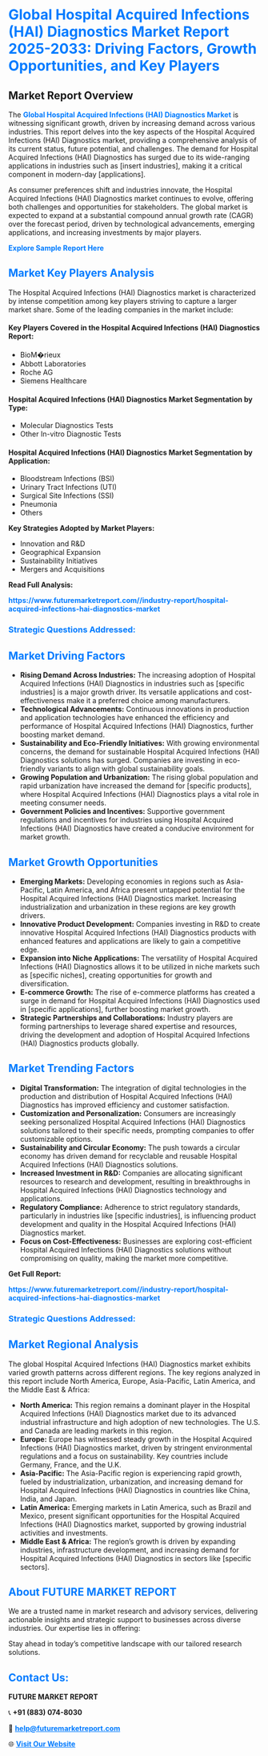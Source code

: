 <h1 style="color: #007BFF;">Global Hospital Acquired Infections (HAI) Diagnostics Market Report 2025-2033: Driving Factors, Growth Opportunities, and Key Players</h1>

<section id="overview">
<h2>Market Report Overview</h2>
<p>The <a href="https://www.futuremarketreport.com//industry-report/hospital-acquired-infections-hai-diagnostics-market" style="color: #007BFF; text-decoration: none;"><strong>Global Hospital Acquired Infections (HAI) Diagnostics Market</strong></a> is witnessing significant growth, driven by increasing demand across various industries. This report delves into the key aspects of the Hospital Acquired Infections (HAI) Diagnostics market, providing a comprehensive analysis of its current status, future potential, and challenges. The demand for Hospital Acquired Infections (HAI) Diagnostics has surged due to its wide-ranging applications in industries such as [insert industries], making it a critical component in modern-day [applications].</p>
<p>As consumer preferences shift and industries innovate, the Hospital Acquired Infections (HAI) Diagnostics market continues to evolve, offering both challenges and opportunities for stakeholders. The global market is expected to expand at a substantial compound annual growth rate (CAGR) over the forecast period, driven by technological advancements, emerging applications, and increasing investments by major players.</p>
</section>

<section id="overview">
<p><a href="https://www.futuremarketreport.com//request-sample/reportId=60569" style="color: #007BFF; text-decoration: none;"><strong>Explore Sample Report Here</strong></a></p>
</section>

<section id="key-players">
<h2 style="color: #007BFF;">Market Key Players Analysis</h2>
<p>The Hospital Acquired Infections (HAI) Diagnostics market is characterized by intense competition among key players striving to capture a larger market share. Some of the leading companies in the market include:</p>
<h4>Key Players Covered in the Hospital Acquired Infections (HAI) Diagnostics Report:</h4>
<ul><li>BioM�rieux</li><li>Abbott Laboratories</li><li>Roche AG</li><li>Siemens Healthcare</li></ul>
<h4>Hospital Acquired Infections (HAI) Diagnostics Market Segmentation by Type:</h4>
<ul><li>Molecular Diagnostics Tests</li><li>Other In-vitro Diagnostic Tests</li></ul>

<h4>Hospital Acquired Infections (HAI) Diagnostics Market Segmentation by Application:</h4>
<ul><li>Bloodstream Infections (BSI)</li><li>Urinary Tract Infections (UTI)</li><li>Surgical Site Infections (SSI)</li><li>Pneumonia</li><li>Others</li></ul>
<p><strong>Key Strategies Adopted by Market Players:</strong></p>
<ul>
<li>Innovation and R&D</li>
<li>Geographical Expansion</li>
<li>Sustainability Initiatives</li>
<li>Mergers and Acquisitions</li>
</ul>
</section>

<section>
<p><strong>Read Full Analysis: </strong></p><a href="https://www.futuremarketreport.com//industry-report/hospital-acquired-infections-hai-diagnostics-market" style="color: #007BFF; text-decoration: none;"><strong>https://www.futuremarketreport.com//industry-report/hospital-acquired-infections-hai-diagnostics-market</strong></a>
<h3 style="color: #007BFF;">Strategic Questions Addressed:</h3>
</section>

<section id="driving-factors">
<h2 style="color: #007BFF;">Market Driving Factors</h2>
<ul>
<li><strong>Rising Demand Across Industries:</strong> The increasing adoption of Hospital Acquired Infections (HAI) Diagnostics in industries such as [specific industries] is a major growth driver. Its versatile applications and cost-effectiveness make it a preferred choice among manufacturers.</li>
<li><strong>Technological Advancements:</strong> Continuous innovations in production and application technologies have enhanced the efficiency and performance of Hospital Acquired Infections (HAI) Diagnostics, further boosting market demand.</li>
<li><strong>Sustainability and Eco-Friendly Initiatives:</strong> With growing environmental concerns, the demand for sustainable Hospital Acquired Infections (HAI) Diagnostics solutions has surged. Companies are investing in eco-friendly variants to align with global sustainability goals.</li>
<li><strong>Growing Population and Urbanization:</strong> The rising global population and rapid urbanization have increased the demand for [specific products], where Hospital Acquired Infections (HAI) Diagnostics plays a vital role in meeting consumer needs.</li>
<li><strong>Government Policies and Incentives:</strong> Supportive government regulations and incentives for industries using Hospital Acquired Infections (HAI) Diagnostics have created a conducive environment for market growth.</li>
</ul>
</section>

<section id="growth-opportunities">
<h2 style="color: #007BFF;">Market Growth Opportunities</h2>
<ul>
<li><strong>Emerging Markets:</strong> Developing economies in regions such as Asia-Pacific, Latin America, and Africa present untapped potential for the Hospital Acquired Infections (HAI) Diagnostics market. Increasing industrialization and urbanization in these regions are key growth drivers.</li>
<li><strong>Innovative Product Development:</strong> Companies investing in R&D to create innovative Hospital Acquired Infections (HAI) Diagnostics products with enhanced features and applications are likely to gain a competitive edge.</li>
<li><strong>Expansion into Niche Applications:</strong> The versatility of Hospital Acquired Infections (HAI) Diagnostics allows it to be utilized in niche markets such as [specific niches], creating opportunities for growth and diversification.</li>
<li><strong>E-commerce Growth:</strong> The rise of e-commerce platforms has created a surge in demand for Hospital Acquired Infections (HAI) Diagnostics used in [specific applications], further boosting market growth.</li>
<li><strong>Strategic Partnerships and Collaborations:</strong> Industry players are forming partnerships to leverage shared expertise and resources, driving the development and adoption of Hospital Acquired Infections (HAI) Diagnostics products globally.</li>
</ul>
</section>

<section id="trending-factors">
<h2 style="color: #007BFF;">Market Trending Factors</h2>
<ul>
<li><strong>Digital Transformation:</strong> The integration of digital technologies in the production and distribution of Hospital Acquired Infections (HAI) Diagnostics has improved efficiency and customer satisfaction.</li>
<li><strong>Customization and Personalization:</strong> Consumers are increasingly seeking personalized Hospital Acquired Infections (HAI) Diagnostics solutions tailored to their specific needs, prompting companies to offer customizable options.</li>
<li><strong>Sustainability and Circular Economy:</strong> The push towards a circular economy has driven demand for recyclable and reusable Hospital Acquired Infections (HAI) Diagnostics solutions.</li>
<li><strong>Increased Investment in R&D:</strong> Companies are allocating significant resources to research and development, resulting in breakthroughs in Hospital Acquired Infections (HAI) Diagnostics technology and applications.</li>
<li><strong>Regulatory Compliance:</strong> Adherence to strict regulatory standards, particularly in industries like [specific industries], is influencing product development and quality in the Hospital Acquired Infections (HAI) Diagnostics market.</li>
<li><strong>Focus on Cost-Effectiveness:</strong> Businesses are exploring cost-efficient Hospital Acquired Infections (HAI) Diagnostics solutions without compromising on quality, making the market more competitive.</li>
</ul>
</section>

<section>
<p><strong>Get Full Report: </strong></p><a href="https://www.futuremarketreport.com//industry-report/hospital-acquired-infections-hai-diagnostics-market" style="color: #007BFF; text-decoration: none;"><strong>https://www.futuremarketreport.com//industry-report/hospital-acquired-infections-hai-diagnostics-market</strong></a>
<h3 style="color: #007BFF;">Strategic Questions Addressed:</h3>
</section>


<section id="regional-analysis">
<h2 style="color: #007BFF;">Market Regional Analysis</h2>
<p>The global Hospital Acquired Infections (HAI) Diagnostics market exhibits varied growth patterns across different regions. The key regions analyzed in this report include North America, Europe, Asia-Pacific, Latin America, and the Middle East & Africa:</p>
<ul>
<li><strong>North America:</strong> This region remains a dominant player in the Hospital Acquired Infections (HAI) Diagnostics market due to its advanced industrial infrastructure and high adoption of new technologies. The U.S. and Canada are leading markets in this region.</li>
<li><strong>Europe:</strong> Europe has witnessed steady growth in the Hospital Acquired Infections (HAI) Diagnostics market, driven by stringent environmental regulations and a focus on sustainability. Key countries include Germany, France, and the U.K.</li>
<li><strong>Asia-Pacific:</strong> The Asia-Pacific region is experiencing rapid growth, fueled by industrialization, urbanization, and increasing demand for Hospital Acquired Infections (HAI) Diagnostics in countries like China, India, and Japan.</li>
<li><strong>Latin America:</strong> Emerging markets in Latin America, such as Brazil and Mexico, present significant opportunities for the Hospital Acquired Infections (HAI) Diagnostics market, supported by growing industrial activities and investments.</li>
<li><strong>Middle East & Africa:</strong> The region’s growth is driven by expanding industries, infrastructure development, and increasing demand for Hospital Acquired Infections (HAI) Diagnostics in sectors like [specific sectors].</li>
</ul>
</section>

<footer>
<h2 style="color: #007BFF;">About FUTURE MARKET REPORT</h2>
<p>We are a trusted name in market research and advisory services, delivering actionable insights and strategic support to businesses across diverse industries. Our expertise lies in offering:</p>

<p>Stay ahead in today’s competitive landscape with our tailored research solutions.</p>

<h2 style="color: #007BFF;">Contact Us:</h2>
<p><strong>FUTURE MARKET REPORT</strong></p>
<p>📞 <strong>+91 (883) 074-8030</strong></p>
<p>📧 <strong><a href="mailto:help@futuremarketreport.com" style="color: #007BFF;">help@futuremarketreport.com</a></strong></p>
<p>🌐 <strong><a href="https://www.futuremarketreport.com/" style="color: #007BFF;">Visit Our Website</a></strong></p>
</footer>